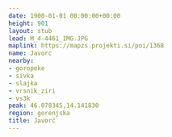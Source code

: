 ```yaml
---
date: 1900-01-01 00:00:00+00:00
height: 901
layout: stub
lead: M_4-4461_IMG.JPG
maplink: https://mapzs.projekti.si/poi/1368
name: Javorc
nearby:
- goropeke
- sivka
- slajka
- vrsnik_ziri
- vs3k
peak: 46.070345,14.141830
region: gorenjska
title: Javorč
---
```


